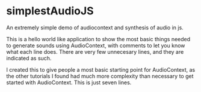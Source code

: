 # simplestAudioJS
An extremely simple demo of audiocontext and synthesis of audio in js.

This is a hello world like application to show the most basic things needed to generate sounds using AudioContext, with comments to let you know what each line does. There are very few unnecesary lines, and they are indicated as such.

I created this to give people a most basic starting point for AudioContext, as the other tutorials I found had much more complexity than necessary to get started with AudioContext. This is just seven lines. 
